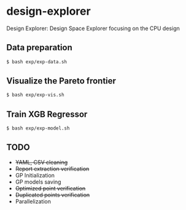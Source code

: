 # design-explorer
Design Explorer: Design Space Explorer focusing on the CPU design

## Data preparation
```bash
$ bash exp/exp-data.sh
```

## Visualize the Pareto frontier
```bash
$ bash exp/exp-vis.sh
```

## Train XGB Regressor
```bash
$ bash exp/exp-model.sh
```

## TODO
- ~~YAML, CSV cleaning~~
- ~~Report extraction verification~~
- GP Initialization
- GP models saving
- ~~Optimized point verification~~
- ~~Duplicated points verification~~
- Parallelization
